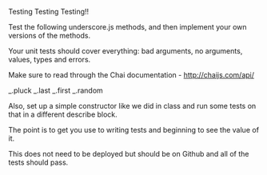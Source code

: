 Testing Testing Testing!!

Test the following underscore.js methods, and then implement your own versions of the methods. 

Your unit tests should cover everything: bad arguments, no arguments, values, types and errors.

Make sure to read through the Chai documentation - http://chaijs.com/api/

_.pluck
_.last
_.first
_.random

Also, set up a simple constructor like we did in class and run some tests on that in a different describe block.

The point is to get you use to writing tests and beginning to see the value of it.

This does not need to be deployed but should be on Github and all of the tests should pass.
